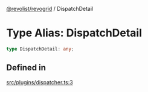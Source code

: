 [@revolist/revogrid](README.md) / DispatchDetail

# Type Alias: DispatchDetail

```ts
type DispatchDetail: any;
```

## Defined in

[src/plugins/dispatcher.ts:3](https://github.com/revolist/revogrid/blob/0c3bb4ec80c81d5563060679540746537ed4be52/src/plugins/dispatcher.ts#L3)
